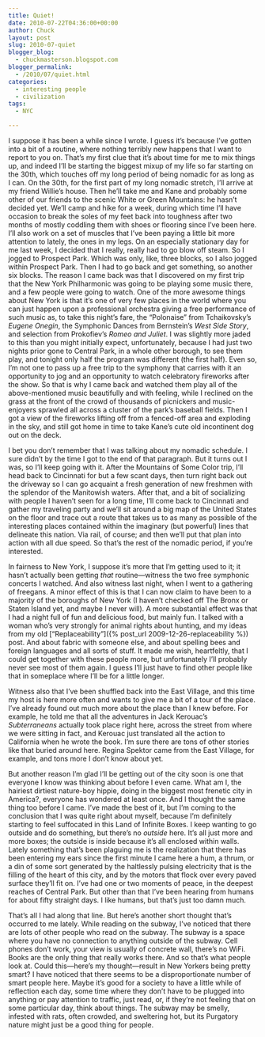 ```yaml
---
title: Quiet!
date: 2010-07-22T04:36:00+00:00
author: Chuck
layout: post
slug: 2010-07-quiet
blogger_blog:
  - chuckmasterson.blogspot.com
blogger_permalink:
  - /2010/07/quiet.html
categories:
  - interesting people
  - civilization
tags:
  - NYC

---
```

I suppose it has been a while since I wrote. I guess it’s because I’ve gotten
into a bit of a routine, where nothing terribly new happens that I want to
report to you on. That’s my first clue that it’s about time for me to mix
things up, and indeed I’ll be starting the biggest mixup of my life so far
starting on the 30th, which touches off my long period of being nomadic for as
long as I can. On the 30th, for the first part of my long nomadic stretch, I’ll
arrive at my friend Willie’s house. Then he’ll take me and Kane and probably
some other of our friends to the scenic White or Green Mountains: he hasn’t
decided yet.  We’ll camp and hike for a week, during which time I’ll have
occasion to break the soles of my feet back into toughness after two months of
mostly coddling them with shoes or flooring since I’ve been here.  I’ll also
work on a set of muscles that I’ve been paying a little bit more attention to
lately, the ones in my legs. On an especially stationary day for me last week,
I decided that I really, really had to go blow off steam.  So I jogged to
Prospect Park. Which was only, like, three blocks, so I also jogged within
Prospect Park. Then I had to go back and get something, so another six blocks.
The reason I came back was that I discovered on my first trip that the New York
Philharmonic was going to be playing some music there, and a few people were
going to watch. One of the more awesome things about New York is that it’s one
of very few places in the world where you can just happen upon a professional
orchestra giving a free performance of such music as, to take this night’s
fare, the “Polonaise” from Tchaikovsky’s _Eugene Onegin_, the Symphonic Dances
from Bernstein’s _West Side Story_, and selection from Prokofiev’s _Romeo and
Juliet_. I was slightly more jaded to this than you might initially expect,
unfortunately, because I had just two nights prior gone to Central Park, in a
whole other borough, to see them play, and tonight only half the program was
different (the first half). Even so, I’m not one to pass up a free trip to the
symphony that carries with it an opportunity to jog and an opportunity to watch
celebratory fireworks after the show. So that is why I came back and watched
them play all of the above-mentioned music beautifully and with feeling, while
I reclined on the grass at the front of the crowd of thousands of picnickers
and music-enjoyers sprawled all across a cluster of the park’s baseball fields.
Then I got a view of the fireworks lifting off from a fenced-off area and
exploding in the sky, and still got home in time to take Kane’s cute old
incontinent dog out on the deck. 

I bet you don’t remember that I was talking about my nomadic schedule. I sure
didn’t by the time I got to the end of that paragraph. But it turns out I was,
so I’ll keep going with it. After the Mountains of Some Color trip, I’ll head
back to Cincinnati for but a few scant days, then turn right back out the
driveway so I can go acquaint a fresh generation of new freshmen with the
splendor of the Manitowish waters. After that, and a bit of socializing with
people I haven’t seen for a long time, I’ll come back to Cincinnati and gather
my traveling party and we’ll sit around a big map of the United States on the
floor and trace out a route that takes us to as many as possible of the
interesting places contained within the imaginary (but powerful) lines that
delineate this nation. Via rail, of course; and then we’ll put that plan into
action with all due speed. So that’s the rest of the nomadic period, if you’re
interested.

In fairness to New York, I suppose it’s more that I’m getting used to it; it
hasn’t actually been getting *that* routine—witness the two free symphonic
concerts I watched. And also witness last night, when I went to a gathering of
freegans. A minor effect of this is that I can now claim to have been to a
majority of the boroughs of New York (I haven’t checked off The Bronx or Staten
Island yet, and maybe I never will). A more substantial effect was that I had a
night full of fun and delicious food, but mainly fun. I talked with a woman
who’s very strongly for animal rights about hunting, and my ideas from my old
[“Replaceability”]({% post_url 2009-12-26-replaceability %}) post. And about
fabric with someone else, and about spelling bees and foreign languages and all
sorts of stuff. It made me wish, heartfeltly, that I could get together with
these people more, but unfortunately I’ll probably never see most of them
again. I guess I’ll just have to find other people like that in someplace where
I’ll be for a little longer.

Witness also that I’ve been shuffled back into the East Village, and this time
my host is here more often and wants to give me a bit of a tour of the place.
I’ve already found out much more about the place than I knew before. For
example, he told me that all the adventures in Jack Kerouac’s *Subterraneans*
actually took place right here, across the street from where we were sitting in
fact, and Kerouac just translated all the action to California when he wrote
the book. I’m sure there are tons of other stories like that buried around
here. Regina Spektor came from the East Village, for example, and tons more I
don’t know about yet.

But another reason I’m glad I’ll be getting out of the city soon is one that
everyone I know was thinking about before I even came. What am I, the hairiest
dirtiest nature-boy hippie, doing in the biggest most frenetic city in
America?, everyone has wondered at least once. And I thought the same thing too
before I came. I’ve made the best of it, but I’m coming to the conclusion that
I was quite right about myself, because I’m definitely starting to feel
suffocated in this Land of Infinite Boxes. I keep wanting to go outside and do
something, but there’s no *outside* here. It’s all just more and more boxes;
the outside is inside because it’s all enclosed within walls. Lately something
that’s been plaguing me is the realization that there has been entering my ears
since the first minute I came here a hum, a thrum, or a din of some sort
generated by the haltlessly pulsing electricity that is the filling of the
heart of this city, and by the motors that flock over every paved surface
they’ll fit on. I’ve had one or two moments of peace, in the deepest reaches of
Central Park. But other than that I’ve been hearing from humans for about fifty
straight days. I like humans, but that’s just too damn much.

That’s all I had along that line. But here’s another short thought that’s
occurred to me lately. While reading on the subway, I’ve noticed that there are
lots of other people who read on the subway. The subway is a space where you
have no connection to anything outside of the subway. Cell phones don’t work,
your view is usually of concrete wall, there’s no WiFi. Books are the only
thing that really works there. And so that’s what people look at. Could
this—here’s my thought—result in New Yorkers being pretty smart? I have noticed
that there seems to be a disproportionate number of smart people here. Maybe
it’s good for a society to have a little while of reflection each day, some
time where they don’t have to be plugged into anything or pay attention to
traffic, just read, or, if they’re not feeling that on some particular day,
think about things. The subway may be smelly, infested with rats, often
crowded, and sweltering hot, but its Purgatory nature might just be a good
thing for people.


